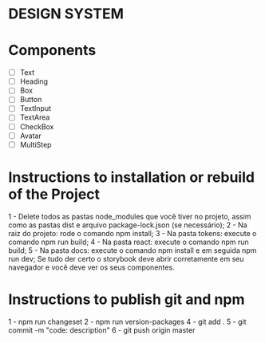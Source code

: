 # DESIGN SYSTEM 

# Components 

- [ ] Text
- [ ] Heading
- [ ] Box
- [ ] Button
- [ ] TextInput
- [ ] TextArea
- [ ] CheckBox
- [ ] Avatar
- [ ] MultiStep

# Instructions to installation or rebuild of the Project

1 - Delete todos as pastas node_modules que você tiver no projeto, assim como as pastas dist e arquivo package-lock.json (se necessário);
2 - Na raiz do projeto: rode o comando npm install;
3 - Na pasta tokens: execute o comando npm run build;
4 - Na pasta react: execute o comando npm run build;
5 - Na pasta docs: execute o comando npm install e em seguida npm run dev;
Se tudo der certo o storybook deve abrir corretamente em seu navegador e você deve ver os seus componentes.

# Instructions to publish git and npm
1 - npm run changeset
2 - npm run version-packages
4 - git add .
5 - git commit -m "code: description"
6 - git push origin master